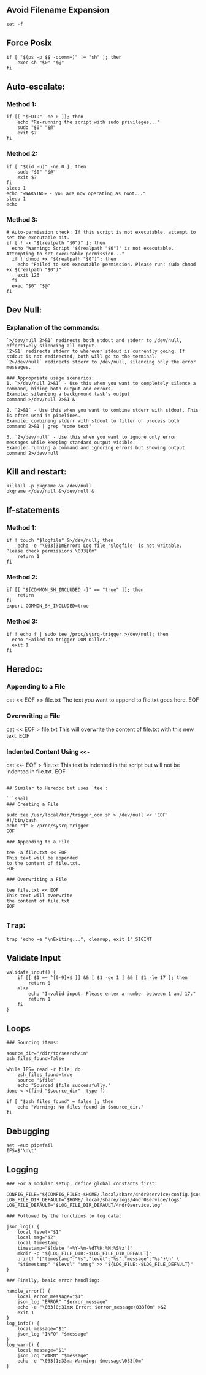 ## Avoid Filename Expansion

```shell
set -f
```

## Force Posix

```shell
if [ "$(ps -p $$ -ocomm=)" != "sh" ]; then
    exec sh "$0" "$@"
fi
```

## Auto-escalate:

### Method 1:

```shell
if [[ "$EUID" -ne 0 ]]; then
    echo "Re-running the script with sudo privileges..."
    sudo "$0" "$@"
    exit $?
fi
```

### Method 2:

```shell
if [ "$(id -u)" -ne 0 ]; then
    sudo "$0" "$@"
    exit $?
fi
sleep 1
echo "💀WARNING💀 - you are now operating as root..."
sleep 1
echo
```

### Method 3:

```shell
# Auto-permission check: If this script is not executable, attempt to set the executable bit.
if [ ! -x "$(realpath "$0")" ]; then
  echo "Warning: Script '$(realpath "$0")' is not executable. Attempting to set executable permission..."
  if ! chmod +x "$(realpath "$0")"; then
    echo "Failed to set executable permission. Please run: sudo chmod +x $(realpath "$0")"
    exit 126
  fi
  exec "$0" "$@"
fi
```

## Dev Null:

### Explanation of the commands:
```shell
`>/dev/null 2>&1` redirects both stdout and stderr to /dev/null, effectively silencing all output.
`2>&1` redirects stderr to wherever stdout is currently going. If stdout is not redirected, both will go to the terminal.
`2>/dev/null` redirects stderr to /dev/null, silencing only the error messages.

### Appropriate usage scenarios:
1. `>/dev/null 2>&1` - Use this when you want to completely silence a command, hiding both output and errors.
Example: silencing a background task's output
command >/dev/null 2>&1 &

2. `2>&1` - Use this when you want to combine stderr with stdout. This is often used in pipelines.
Example: combining stderr with stdout to filter or process both
command 2>&1 | grep "some text"

3. `2>/dev/null` - Use this when you want to ignore only error messages while keeping standard output visible.
Example: running a command and ignoring errors but showing output
command 2>/dev/null
```

## Kill and restart:

```shell
killall -p pkgname &> /dev/null
pkgname </dev/null &>/dev/null &
```

## If-statements

### Method 1:

```shell
if ! touch "$logfile" &>/dev/null; then
    echo -e "\033[31mError: Log file '$logfile' is not writable. Please check permissions.\033[0m"
    return 1
fi
```

### Method 2:

```shell
if [[ "${COMMON_SH_INCLUDED:-}" == "true" ]]; then
    return
fi
export COMMON_SH_INCLUDED=true
```

### Method 3:

```shell
if ! echo f | sudo tee /proc/sysrq-trigger >/dev/null; then
  echo "Failed to trigger OOM Killer."
  exit 1
fi
```

## Heredoc:

### Appending to a File

cat << EOF >> file.txt
The text you want
to append to
file.txt goes here.
EOF

### Overwriting a File

cat << EOF > file.txt
This will overwrite
the content of file.txt
with this new text.
EOF

### Indented Content Using `<<-`

cat <<- EOF > file.txt
    This text is indented in the script
    but will not be indented in file.txt.
EOF
```

## Similar to Heredoc but uses `tee`:

```shell
### Creating a File

sudo tee /usr/local/bin/trigger_oom.sh > /dev/null << 'EOF'
#!/bin/bash
echo "f" > /proc/sysrq-trigger
EOF

### Appending to a File

tee -a file.txt << EOF
This text will be appended
to the content of file.txt.
EOF

### Overwriting a File

tee file.txt << EOF
This text will overwrite
the content of file.txt.
EOF
```

## `Trap`:

```shell
trap 'echo -e "\nExiting..."; cleanup; exit 1' SIGINT
```

## Validate Input

```shell
validate_input() {
    if [[ $1 =~ ^[0-9]+$ ]] && [ $1 -ge 1 ] && [ $1 -le 17 ]; then
        return 0
    else
        echo "Invalid input. Please enter a number between 1 and 17."
        return 1
    fi
}
```

## Loops

```shell
### Sourcing items:

source_dir="/dir/to/search/in"
zsh_files_found=false

while IFS= read -r file; do
    zsh_files_found=true
    source "$file"
    echo "Sourced $file successfully."
done < <(find "$source_dir" -type f)

if [ "$zsh_files_found" = false ]; then
    echo "Warning: No files found in $source_dir."
fi
```

## Debugging

```shell
set -euo pipefail
IFS=$'\n\t'
```

## Logging

```shell
### For a modular setup, define global constants first:

CONFIG_FILE="${CONFIG_FILE:-$HOME/.local/share/4ndr0service/config.json}"
LOG_FILE_DIR_DEFAULT="$HOME/.local/share/logs/4ndr0service/logs"
LOG_FILE_DEFAULT="$LOG_FILE_DIR_DEFAULT/4ndr0service.log"

### Followed by the functions to log data:

json_log() {
    local level="$1"
    local msg="$2"
    local timestamp
    timestamp="$(date '+%Y-%m-%dT%H:%M:%S%z')"
    mkdir -p "${LOG_FILE_DIR:-$LOG_FILE_DIR_DEFAULT}"
    printf '{"timestamp":"%s","level":"%s","message":"%s"}\n' \
    "$timestamp" "$level" "$msg" >> "${LOG_FILE:-$LOG_FILE_DEFAULT}"
}

### Finally, basic error handling:

handle_error() {
    local error_message="$1"
    json_log "ERROR" "$error_message"
    echo -e "\033[0;31m❌ Error: $error_message\033[0m" >&2
    exit 1
}
log_info() {
    local message="$1"
    json_log "INFO" "$message"
}
log_warn() {
    local message="$1"
    json_log "WARN" "$message"
    echo -e "\033[1;33m⚠️ Warning: $message\033[0m"
}
```
